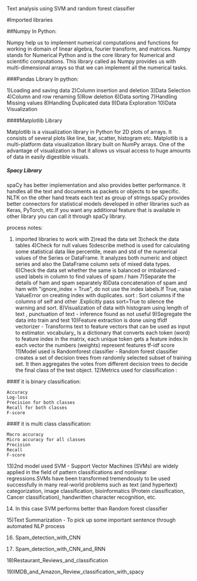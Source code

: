 Text analysis using SVM and random forest classifier 

#Imported libraries 

##Numpy In Python:

Numpy help us to implement numerical computations and functions for working in domain of linear algebra, 
fourier transform, and matrices. 
Numpy stands for Numerical Python and is the core library for Numerical and scientific computations.
This library called as Numpy provides us with multi-dimensional arrays so that we can implement all the numerical tasks.

###Pandas Library In python:

1)Loading and saving data 
2)Column insertion and deletion
3)Data Selection 
4)Column and row renaming 
5)Row deletion
6)Data sorting
7)Handling Missing values
8)Handling Duplicated data 
9)Data Exploration
10)Data Visualization

####Matplotlib Library

Matplotlib is a visualization library in Python for 2D plots of arrays. 
It consists of several plots like line, bar, scatter, histogram etc.
Matplotlib is a multi-platform data visualization library built on NumPy arrays.
One of the advantage of visualization is that it allows us visual access to huge amounts of data in easily digestible visuals.

##### Spacy Library 

spaCy has better implementation and also provides better performance. It handles all the text and documents as packets or objects to be specific. NLTK on the other hand treats each text as group of strings.spaCy provides better connectors for statistical models developed in other libraries such as Keras, PyTorch, etc.If you want any additional feature that is available in other library you can call it through spaCy library.

process notes:

1) imported libraries to work with 
2)read the data set 
3)check the data tables 
4)Check for null values 
5)describe method is used for calculating some statistical data like percentile, mean and std of the numerical values of the Series or DataFrame. It analyzes both numeric and object series and also the DataFrame column sets of mixed data types.
6)Check the data set whether the same is balanced or imbalanced - used labels in column to find values of spam / ham 
7)Separate the details of ham and spam separately 
8)Data concatenation of spam and ham with "ignore_index = True", do not use the index labels.If True, raise ValueError on creating index with duplicates. sort : Sort columns if the columns of self and other .Explicitly pass sort=True to silence the warning and sort.
8)Visualization of data with histogram using length of text , punctuation of text - inference found as not useful 
9)Segregate the data into train and test
10)Feature extraction is done using tfidf vectorizer -  Transforms text to feature vectors that can be used as input to estimator. vocabulary_ Is a dictionary that converts each token (word) to feature index in the matrix, each unique token gets a feature index.In each vector the numbers (weights) represent features tf-idf score
11)Model used is Randomforest classifier - Random forest classifier creates a set of decision trees from randomly selected subset of training set. It then aggregates the votes from different decision trees to decide the final class of the test object.
12)Metrics used for classification :

###If it is binary classification:

    Accuracy
    Log-loss
    Precision for both classes
    Recall for both classes
    F-score

###If it is multi class classification:

    Macro accuracy
    Micro accuracy for all classes
    Precision
    Recall
    F-score

13)2nd model used SVM - Support Vector Machines (SVMs) are widely applied in the field of pattern classifications and nonlinear regressions.SVMs have been transformed tremendously to be used successfully in many real-world problems such as text (and hypertext) categorization, image classification, bioinformatics (Protein classification, Cancer classification), handwritten character recognition, etc.

14) In this case SVM performs better than Random forest classifier

15)Text Summarization  - To pick up some important sentence through automated NLP process

16) Spam_detection_with_CNN 

17) Spam_detection_with_CNN_and_RNN

18)Restaurant_Reviews_and_classification

19)IMDB_and_Amazon_Review_classification_with_spacy

